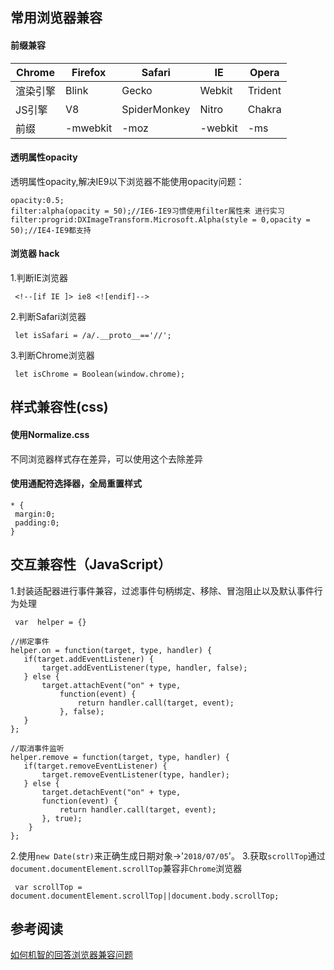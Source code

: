 
## 常用浏览器兼容
#### 前缀兼容
 | Chrome | Firefox | Safari | IE | Opera 
 ------ | ------- | ------- | ------- | ------
 渲染引擎 | Blink | Gecko | Webkit |  Trident | Blink
 JS引擎 | V8 | SpiderMonkey | Nitro | Chakra | V8
 前缀 | -mwebkit| -moz | -webkit | -ms | -o
 #### 透明属性opacity
 透明属性opacity,解决IE9以下浏览器不能使用opacity问题：
 ```
 opacity:0.5;
 filter:alpha(opacity = 50);//IE6-IE9习惯使用filter属性来 进行实习
 filter:progrid:DXImageTransform.Microsoft.Alpha(style = 0,opacity = 50);//IE4-IE9都支持
 ```
 #### 浏览器 hack
1.判断IE浏览器
```
 <!--[if IE ]> ie8 <![endif]-->

```
2.判断Safari浏览器
```
 let isSafari = /a/.__proto__=='//';

```
3.判断Chrome浏览器
```
 let isChrome = Boolean(window.chrome);

```
 ## 样式兼容性(css)
 #### 使用Normalize.css
 不同浏览器样式存在差异，可以使用这个去除差异
 #### 使用通配符选择器，全局重置样式
 ```
 * {
  margin:0;
  padding:0;
 }
 ```
 ## 交互兼容性（JavaScript）
 1.封装适配器进行事件兼容，过滤事件句柄绑定、移除、冒泡阻止以及默认事件行为处理
 ```
  var  helper = {}

 //绑定事件
 helper.on = function(target, type, handler) {
 	if(target.addEventListener) {
 		target.addEventListener(type, handler, false);
 	} else {
 		target.attachEvent("on" + type,
 			function(event) {
 				return handler.call(target, event);
 		    }, false);
 	}
 };

 //取消事件监听
 helper.remove = function(target, type, handler) {
 	if(target.removeEventListener) {
 		target.removeEventListener(type, handler);
 	} else {
 		target.detachEvent("on" + type,
 	    function(event) {
 			return handler.call(target, event);
 		}, true);
     }
 };

 ```
 
 2.使用`new Date(str)`来正确生成日期对象->'`2018/07/05`'。
 3.获取`scrollTop`通过`document.documentElement.scrollTop`兼容非`Chrome`浏览器
 ```
  var scrollTop = document.documentElement.scrollTop||document.body.scrollTop;

 ```
 ## 参考阅读
 [如何机智的回答浏览器兼容问题](https://juejin.im/post/5b3da006e51d4518f140edb2)
